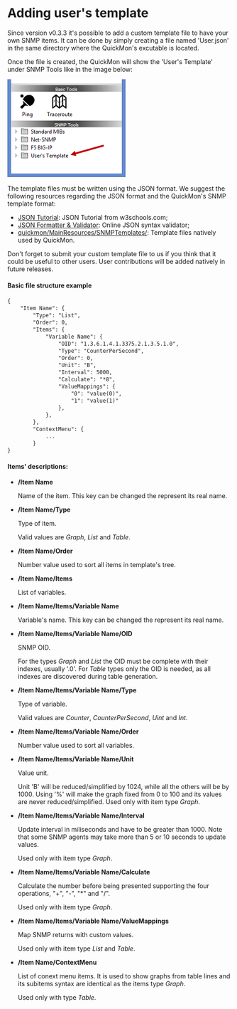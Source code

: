 # Adding user's template

Since version v0.3.3 it's possible to add a custom template file to have your own SNMP items. It can be done by simply creating a file named 'User.json' in the same directory where the QuickMon's excutable is located.

Once the file is created, the QuickMon will show the 'User's Template' under SNMP Tools like in the image below:

![alt tag](https://raw.githubusercontent.com/renatoferreirarenatoferreira/quickmon/master/docs/userstemplate.png)

The template files must be written using the JSON format. We suggest the following resources regarding the JSON format and the QuickMon's SNMP template format:

* [JSON Tutorial](http://www.w3schools.com/json/): JSON Tutorial from w3schools.com;
* [JSON Formatter & Validator](https://jsonformatter.curiousconcept.com/): Online JSON syntax validator;
* [quickmon/MainResources/SNMPTemplates/](https://github.com/renatoferreirarenatoferreira/quickmon/tree/master/MainResources/SNMPTemplates): Template files natively used by QuickMon.

Don't forget to submit your custom template file to us if you think that it could be useful to other users. User contributions will be added natively in future releases.

#### Basic file structure example

```
{
    "Item Name": {
        "Type": "List",
        "Order": 0,
        "Items": {
            "Variable Name": {
                "OID": "1.3.6.1.4.1.3375.2.1.3.5.1.0",
                "Type": "CounterPerSecond",
                "Order": 0,
                "Unit": "B",
                "Interval": 5000,
                "Calculate": "*8",
                "ValueMappings": {
                    "0": "value(0)",
                    "1": "value(1)"
                },
            },
        },
        "ContextMenu": {
            ...
        }
}
```

#### Items' descriptions:

* **/Item Name**

   Name of the item. This key can be changed the represent its real name.

* **/Item Name/Type**

   Type of item.

   Valid values are *Graph*, *List* and *Table*.

* **/Item Name/Order**

   Number value used to sort all items in template's tree.

* **/Item Name/Items**

   List of variables.

* **/Item Name/Items/Variable Name**

   Variable's name. This key can be changed the represent its real name.

* **/Item Name/Items/Variable Name/OID**

   SNMP OID.

   For the types *Graph* and *List* the OID must be complete with their indexes, usually '.0'. For *Table* types only the OID is needed, as all indexes are discovered during table generation.

* **/Item Name/Items/Variable Name/Type**

   Type of variable.

   Valid values are *Counter*, *CounterPerSecond*, *Uint* and *Int*.

* **/Item Name/Items/Variable Name/Order**

   Number value used to sort all variables.

* **/Item Name/Items/Variable Name/Unit**

   Value unit.

   Unit 'B' will be reduced/simplified by 1024, while all the others will be by 1000. Using '%' will make the graph fixed from 0 to 100 and its values are never reduced/simplified. Used only with item type *Graph*.

* **/Item Name/Items/Variable Name/Interval**

   Update interval in miliseconds and have to be greater than 1000. Note that some SNMP agents may take more than 5 or 10 seconds to update values.

   Used only with item type *Graph*.

* **/Item Name/Items/Variable Name/Calculate**

   Calculate the number before being presented supporting the four operations, "+", "-", "*" and "/".

   Used only with item type *Graph*.

* **/Item Name/Items/Variable Name/ValueMappings**

   Map SNMP returns with custom values.

   Used only with item type *List* and *Table*.

* **/Item Name/ContextMenu**

   List of conext menu items. It is used to show graphs from table lines and its subitems syntax are identical as the items type *Graph*.

   Used only with type *Table*.
